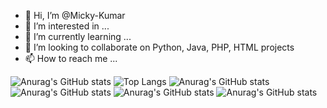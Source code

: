- 👋 Hi, I’m @Micky-Kumar
- 👀 I’m interested in ...
- 🌱 I’m currently learning ...
- 💞️ I’m looking to collaborate on Python, Java, PHP, HTML projects
- 📫 How to reach me ...

<!---
Micky-Kumar/Micky-Kumar is a ✨ special ✨ repository because its `README.md` (this file) appears on your GitHub profile.
You can click the Preview link to take a look at your changes.
--->

![Anurag's GitHub stats](https://github-readme-stats.vercel.app/api?username=mickymkumar&show_icons=true&theme=radical)
![Top Langs](https://github-readme-stats.vercel.app/api/top-langs/?username=mickymkumar&langs_count=8)
![Anurag's GitHub stats](https://github-readme-stats.vercel.app/api?username=micky-kumar&show_icons=true&theme=radical)
![Anurag's GitHub stats](https://github-readme-stats.vercel.app/api?username=mickymkumar/api?username=vzsky&year=2021)
![Anurag's GitHub stats](https://github-readme-stats.vercel.app/api?username=mickymkumar/api?username=vzsky&year=2022)
![Anurag's GitHub stats](https://github-readme-stats.vercel.app/api?username=mickymkumar/api?username=vzsky&year=2023)
